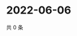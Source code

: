 # 2022-06-06

共 0 条

<!-- BEGIN WEIBO -->
<!-- 最后更新时间 Mon Jun 06 2022 23:17:37 GMT+0800 (China Standard Time) -->

<!-- END WEIBO -->
